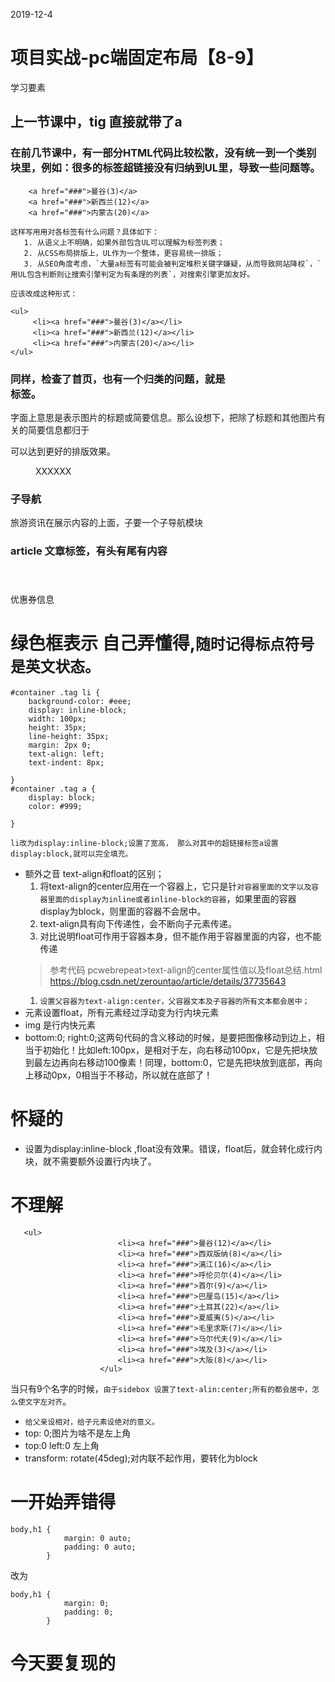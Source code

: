2019-12-4
# 项目实战-pc端固定布局【8-9】

学习要素
## 上一节课中，tig 直接就带了a

   ### 在前几节课中，有一部分HTML代码比较松散，没有统一到一个类别块里，例如：很多的标签超链接没有归纳到UL里，导致一些问题等。
```
    <a href="###">曼谷(3)</a>
    <a href="###">新西兰(12)</a>
    <a href="###">内蒙古(20)</a>
```
    这样写用用对各标签有什么问题？具体如下：
       1. 从语义上不明确，如果外部包含UL可以理解为标签列表；
       2. 从CSS布局排版上，UL作为一个整体，更容易统一排版；
       3. 从SEO角度考虑，`大量a标签有可能会被判定堆积关键字嫌疑，从而导致网站降权`，`用UL包含判断则让搜索引擎判定为有条理的列表`，对搜索引擎更加友好。
    
    应该改成这种形式：
```
<ul>
     <li><a href="###">曼谷(3)</a></li>
     <li><a href="###">新西兰(12)</a></li>
     <li><a href="###">内蒙古(20)</a></li>
</ul>
```
   ### 同样，检查了首页，也有一个归类的问题，就是<figcaption></figcaption>标签。
   字面上意思是表示图片的标题或简要信息。那么设想下，把除了标题和其他图片有关的简要信息都归于<figcaption></figcaption>可以达到更好的排版效果。<figure><figcaption>XXXXXX</figcaption></figure>

   ### 子导航
   旅游资讯在展示内容的上面，子要一个子导航模块

   ### article 文章标签，有头有尾有内容
   <article>
   <header></header>
   <footer>优惠券信息</footer>
   </article>








# 绿色框表示 自己弄懂得,`随时记得标点符号是英文状态。`
```
#container .tag li {
    background-color: #eee;
    display: inline-block;
    width: 100px;
    height: 35px;
    line-height: 35px;
    margin: 2px 0;
    text-align: left;
    text-indent: 8px;

}
#container .tag a {  
    display: block;
    color: #999;
   
}
```
`li改为display:inline-block;设置了宽高， 那么对其中的超链接标签a设置display:block,就可以完全填充。`

* 额外之音
  text-align和float的区别；
     1. 将text-align的center应用在一个容器上，它只是针`对容器里面的文字以及容器里面的display为inline或者inline-block的容器`，如果里面的容器display为block，则里面的容器不会居中。
     2. text-align具有向下传递性，会不断向子元素传递。
     3. 对比说明float可作用于容器本身，但不能作用于容器里面的内容，也不能传递
     >参考代码    pcwebrepeat>text-align的center属性值以及float总结.html
     > https://blog.csdn.net/zerountao/article/details/37735643
     1. `设置父容器为text-align:center，父容器文本及子容器的所有文本都会居中；`
* 元素设置float，所有元素经过浮动变为行内块元素
* img 是行内快元素
* bottom:0; right:0;这两句代码的含义移动的时候，是要把图像移动到边上，相当于初始化！比如left:100px，是相对于左，向右移动100px，它是先把块放到最左边再向右移动100像素！同理，bottom:0，它是先把块放到底部，再向上移动0px，0相当于不移动，所以就在底部了！



# 怀疑的
* 设置为display:inline-block ,float没有效果。错误，float后，就会转化成行内块，就不需要额外设置行内块了。


# 不理解
```
   <ul>
                        <li><a href="###">曼谷(12)</a></li>
                        <li><a href="###">西双版纳(8)</a></li>
                        <li><a href="###">漓江(16)</a></li>
                        <li><a href="###">呼伦贝尔(4)</a></li>
                        <li><a href="###">首尔(9)</a></li>
                        <li><a href="###">巴厘岛(15)</a></li>
                        <li><a href="###">土耳其(22)</a></li>
                        <li><a href="###">夏威夷(5)</a></li>
                        <li><a href="###">毛里求斯(7)</a></li>
                        <li><a href="###">马尔代夫(9)</a></li>
                        <li><a href="###">埃及(3)</a></li>
                        <li><a href="###">大阪(8)</a></li>
                    </ul>
```
当只有9个名字的时候，`由于sidebox 设置了text-alin:center;所有的都会居中，怎么使文字左对齐`。

* `给父亲设相对，给子元素设绝对的意义。`
*   top: 0;图片为啥不是左上角
*   top:0 left:0 左上角
*   transform: rotate(45deg);对内联不起作用，要转化为block


# 一开始弄错得
```
body,h1 {
            margin: 0 auto;
            padding: 0 auto;
        }
```
改为
```
body,h1 {
            margin: 0;
            padding: 0;
        }
```









# 今天要复现的